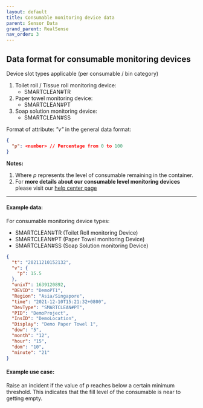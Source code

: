 ```yaml
---
layout: default
title: Consumable monitoring device data
parent: Sensor Data
grand_parent: RealSense
nav_order: 3
---
```


## Data format for consumable monitoring devices

Device slot types applicable (per consumable / bin category)
1. Toilet roll / Tissue roll monitoring device:
   - SMARTCLEAN#TR
2. Paper towel monitoring device:
   - SMARTCLEAN#PT 
3. Soap solution monitoring device:
   - SMARTCLEAN#SS

Format of attribute: *"v"* in the general data format:
```json
{
  "p": <number> // Percentage from 0 to 100
}
```

**Notes:**
1. Where *p* represents the level of consumable remaining in the container.
2. For **more details about our consumable level monitoring devices** 
please visit our [help center page](https://helpcenter-smartclean.webflow.io/help-installation/how-it-works)

---

#### Example data:
For consumable monitoring device types:
- SMARTCLEAN#TR (Toilet Roll monitoring Device)
- SMARTCLEAN#PT (Paper Towel monitoring Device)
- SMARTCLEAN#SS (Soap Solution monitoring Device)

```json
{
  "t": "20211210152132",
  "v": {
    "p": 15.5
  },
  "unixT": 1639120892,
  "DEVID": "DemoPT1",
  "Region": "Asia/Singapore",
  "time": "2021-12-10T15:21:32+0800",
  "DevType": "SMARTCLEAN#PT",
  "PID": "DemoProject",
  "InsID": "DemoLocation",
  "Display": "Demo Paper Towel 1",
  "dow": "5",
  "month": "12",
  "hour": "15",
  "dom": "10",
  "minute": "21"
}
```


#### Example use case:
Raise an incident if the value of *p* reaches below a certain minimum threshold.
This indicates that the fill level of the consumable is near to getting empty.

